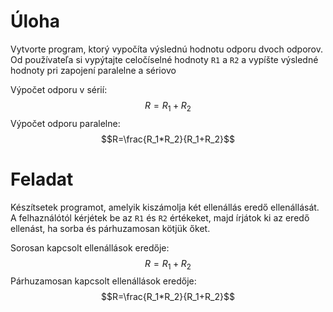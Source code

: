 # Úloha
Vytvorte program, ktorý vypočíta výslednú hodnotu odporu dvoch odporov. Od používateľa si vypýtajte celočíselné hodnoty `R1` a `R2` a vypíšte výsledné hodnoty pri zapojení paralelne a sériovo

Výpočet odporu v sérií: $$R = R_1 + R_2$$
Výpočet odporu paralelne: $$R=\frac{R_1*R_2}{R_1+R_2}$$

# Feladat
Készítsetek programot, amelyik kiszámolja két ellenállás eredő ellenállását. A felhaználótól kérjétek be az `R1` és `R2` értékeket, majd írjátok ki az eredő ellenást, ha sorba és párhuzamosan kötjük őket.

Sorosan kapcsolt ellenállások eredője: $$R = R_1 + R_2$$
Párhuzamosan kapcsolt ellenállások eredője: $$R=\frac{R_1*R_2}{R_1+R_2}$$
